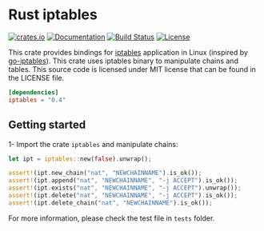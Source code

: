 Rust iptables
=============

[![crates.io](https://img.shields.io/crates/v/iptables.svg)](https://crates.io/crates/iptables) [![Documentation](https://img.shields.io/badge/Docs-iptables-blue.svg)](https://docs.rs/iptables) [![Build Status](https://travis-ci.org/yaa110/rust-iptables.svg)](https://travis-ci.org/yaa110/rust-iptables) [![License](http://img.shields.io/:license-mit-blue.svg)](https://github.com/yaa110/rust-iptables/blob/master/LICENSE)

This crate provides bindings for [iptables](https://www.netfilter.org/projects/iptables/index.html) application in Linux (inspired by [go-iptables](https://github.com/coreos/go-iptables)). This crate uses iptables binary to manipulate chains and tables. This source code is licensed under MIT license that can be found in the LICENSE file.

```toml
[dependencies]
iptables = "0.4"
```

## Getting started
1- Import the crate `iptables` and manipulate chains:

```rust
let ipt = iptables::new(false).unwrap();

assert!(ipt.new_chain("nat", "NEWCHAINNAME").is_ok());
assert!(ipt.append("nat", "NEWCHAINNAME", "-j ACCEPT").is_ok());
assert!(ipt.exists("nat", "NEWCHAINNAME", "-j ACCEPT").unwrap());
assert!(ipt.delete("nat", "NEWCHAINNAME", "-j ACCEPT").is_ok());
assert!(ipt.delete_chain("nat", "NEWCHAINNAME").is_ok());
```

For more information, please check the test file in `tests` folder.
